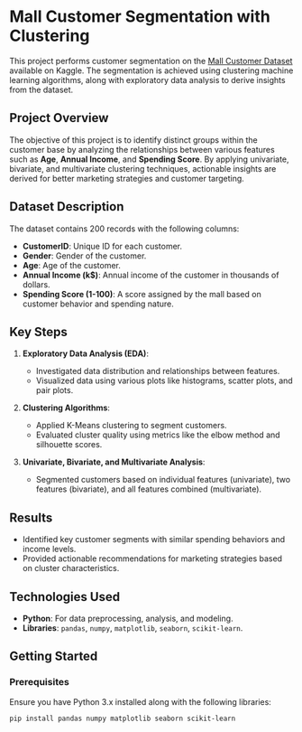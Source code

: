 # Mall Customer Segmentation with Clustering

This project performs customer segmentation on the [Mall Customer Dataset](https://www.kaggle.com/vjchoudhary7/customer-segmentation-tutorial-in-python) available on Kaggle. The segmentation is achieved using clustering machine learning algorithms, along with exploratory data analysis to derive insights from the dataset.

## Project Overview

The objective of this project is to identify distinct groups within the customer base by analyzing the relationships between various features such as **Age**, **Annual Income**, and **Spending Score**. By applying univariate, bivariate, and multivariate clustering techniques, actionable insights are derived for better marketing strategies and customer targeting.

## Dataset Description

The dataset contains 200 records with the following columns:
- **CustomerID**: Unique ID for each customer.
- **Gender**: Gender of the customer.
- **Age**: Age of the customer.
- **Annual Income (k$)**: Annual income of the customer in thousands of dollars.
- **Spending Score (1-100)**: A score assigned by the mall based on customer behavior and spending nature.

## Key Steps

1. **Exploratory Data Analysis (EDA)**:
   - Investigated data distribution and relationships between features.
   - Visualized data using various plots like histograms, scatter plots, and pair plots.

2. **Clustering Algorithms**:
   - Applied K-Means clustering to segment customers.
   - Evaluated cluster quality using metrics like the elbow method and silhouette scores.

3. **Univariate, Bivariate, and Multivariate Analysis**:
   - Segmented customers based on individual features (univariate), two features (bivariate), and all features combined (multivariate).

## Results

- Identified key customer segments with similar spending behaviors and income levels.
- Provided actionable recommendations for marketing strategies based on cluster characteristics.

## Technologies Used

- **Python**: For data preprocessing, analysis, and modeling.
- **Libraries**: `pandas`, `numpy`, `matplotlib`, `seaborn`, `scikit-learn`.

## Getting Started

### Prerequisites

Ensure you have Python 3.x installed along with the following libraries:
```bash
pip install pandas numpy matplotlib seaborn scikit-learn
